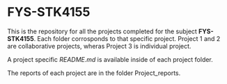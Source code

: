 # FYS-STK4155

This is the repository for all the projects completed for the  subject **FYS-STK4155**. Each folder corrosponds to that specific project.
Project 1 and 2 are collaborative projects, wheras Project 3 is individual project.

A project specific _README.md_ is available inside of each project folder.

The reports of each project are in the folder Project_reports.
